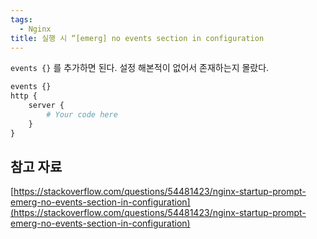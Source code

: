 ```yaml
---
tags:
  - Nginx
title: 실행 시 “[emerg] no events section in configuration
---
```


`events {}` 를 추가하면 된다. 설정 해본적이 없어서 존재하는지 몰랐다.

```python
events {}
http {
    server {
        # Your code here
    }
}
```

## 참고 자료

[https://stackoverflow.com/questions/54481423/nginx-startup-prompt-emerg-no-events-section-in-configuration](https://stackoverflow.com/questions/54481423/nginx-startup-prompt-emerg-no-events-section-in-configuration)
